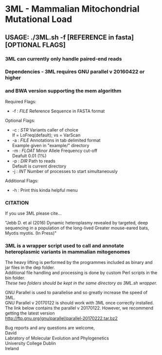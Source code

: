 

#   3ML - Mammalian Mitochondrial Mutational Load     #


## USAGE: ./3ML.sh -f [REFERENCE in fasta] [OPTIONAL FLAGS]

### 3ML can currently only handle paired-end reads
### Dependencies - 3ML requires GNU parallel v 20160422 or higher 
### and BWA version supporting the mem algorithm

Required Flags: 
*	-f : *FILE* Reference Sequence in FASTA format

Optional Flags:
*	-c : _STR_ Variants caller of choice		
				lf = LoFreq(default); vs = VarScan		
*	-a : *FILE* Annotations in tab delimited format		
				Example given in "example/" directory
*	-m : *FLOAT* Minor Allele Frequency cut-off		
				Deafult 0.01 (1%) 
* -p : *DIR* Path to reads		
				Default is current directory
* -j : *INT* Number of processes to start simultaneously

Additional Flags:
* -h : Print this kinda helpful menu


### CITATION		
If you use 3ML please cite...		

"Jebb D. et al (2016) Dynamic heteroplasmy revealed by targeted, deep sequencing in a population of the long-lived Greater mouse-eared bats, Myotis myotis. (In Press)"

### 3ML is a wrapper script used to call and annotate heteroplasmic variants in mammalian mitogenomes

The heavy lifting is performed by the programmes included as binary and jar files in the dep folder.		
Additional file handling and processing is done by custom Perl scripts in the bin folder.		
*These two folders should be kept in the same directory as 3ML.sh wrapper.*		

GNU Parallel is used to parallelise and so greatly increase the speed of 3ML.  
GNU Parallel v 20170122 is should work with 3ML once correctly installed.  
The link below contains the parallel v 20170122. However, we recommend getting the latest version  
http://ftp.gnu.org/gnu/parallel/parallel-20170222.tar.bz2

Bug reports and any questions are welcome,  
David  
Labratory of Molecular Evolution and Phylogenetics  
University College Dublin  
Ireland

